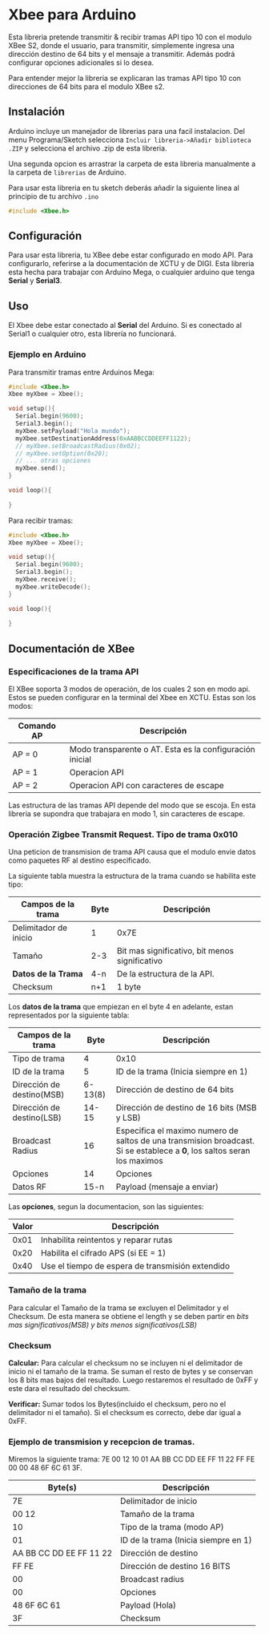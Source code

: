 # Xbee para Arduino

Esta libreria pretende transmitir & recibir tramas API tipo 10 con el modulo XBee S2, donde el usuario, para transmitir, simplemente ingresa una dirección destino de 64 bits y el mensaje a transmitir. Además podrá configurar opciones adicionales si lo desea.

Para entender mejor la libreria se explicaran las tramas API tipo 10 con direcciones de 64 bits para el modulo XBee s2.

## Instalación
Arduino incluye un manejador de librerias para una facil instalacion. Del menu Programa/Sketch selecciona ```Incluir libreria->Añadir biblioteca .ZIP``` y selecciona el archivo .zip de esta libreria. 

Una segunda opcion es arrastrar la carpeta de esta libreria manualmente a la carpeta de ```librerias``` de Arduino.

Para usar esta libreria en tu sketch deberás añadir la siguiente linea al principio de tu archivo ```.ino```

```C
#include <Xbee.h>
```

## Configuración 

Para usar esta libreria, tu XBee debe estar configurado en modo API. Para configurarlo, referirse a la documentación de XCTU y de DIGI.
Esta libreria esta hecha para trabajar con Arduino Mega, o cualquier arduino que tenga **Serial** y **Serial3**. 

## Uso

El Xbee debe estar conectado al **Serial** del Arduino. Si es conectado al Serial1 o cualquier otro, esta librería no funcionará.

### Ejemplo en Arduino

Para transmitir tramas entre Arduinos Mega:
```C
#include <Xbee.h>
Xbee myXbee = Xbee();

void setup(){
  Serial.begin(9600);
  Serial3.begin();
  myXbee.setPayload("Hola mundo");
  myXbee.setDestinationAddress(0xAABBCCDDEEFF1122);
  // myXbee.setBroadcastRadius(0x02);
  // myXbee.setOption(0x20);
  // ... otras opciones
  myXbee.send();
}

void loop(){
  
}
```

Para recibir tramas:
```C
#include <Xbee.h>
Xbee myXbee = Xbee();

void setup(){
  Serial.begin(9600);
  Serial3.begin();
  myXbee.receive();
  myXbee.writeDecode();
}

void loop(){
  
}
```

## Documentación de XBee

### Especificaciones de la trama API

El XBee soporta 3 modos de operación, de los cuales 2 son en modo api. Estos se pueden configurar en la terminal del Xbee en XCTU.
Estas son los modos:

| Comando AP | Descripción                                              |
|------------|----------------------------------------------------------|
| AP = 0     | Modo transparente o AT. Esta es la configuración inicial |
| AP = 1     | Operacion API                                            |
| AP = 2     | Operacion API con caracteres de escape                   |

Las estructura de las tramas API depende del modo que se escoja. En esta libreria se supondra que trabajara en modo 1, sin caracteres de escape.

### Operación Zigbee Transmit Request. Tipo de trama 0x010

Una peticion de transmision de trama API causa que el modulo envie datos como paquetes RF al destino especificado.

La siguiente tabla muestra la estructura de la trama cuando se habilita este tipo:

| Campos de la trama        | Byte | Descripción                                    |
|---------------------------|------|------------------------------------------------|
| Delimitador de inicio     | 1    | 0x7E                                           |
| Tamaño                    | 2-3  | Bit mas significativo, bit menos significativo |
| **Datos de la Trama**     | 4-n  | De la estructura de la API.                    |
| Checksum                  | n+1  | 1 byte                                         |


Los **datos de la trama** que empiezan en el byte 4 en adelante, estan representados por la siguiente tabla:

| Campos de la trama         | Byte           | Descripción                                 |
|----------------------------|----------------|---------------------------------------------|
| Tipo de trama              | 4              | 0x10                                        |
| ID de la trama             | 5              | ID de la trama (Inicia siempre en 1)        |
| Dirección de destino(MSB)  | 6-13(8)        | Dirección de destino de 64 bits             |
| Dirección de destino(LSB)  | 14-15          | Dirección de destino de 16 bits (MSB y LSB) |
| Broadcast Radius           | 16             | Especifica el maximo numero de saltos de una transmision broadcast. Si se establece a **0**, los saltos seran los maximos     |
| Opciones                   | 14             | Opciones                                    |
| Datos RF                   | 15-n           | Payload (mensaje a enviar)                  |

Las **opciones**, segun la documentacion, son las siguientes:

| Valor      | Descripción                                              |
|------------|----------------------------------------------------------|
| 0x01       | Inhabilita reintentos y reparar rutas                    |
| 0x20       | Habilita el cifrado APS (si EE = 1)                      |
| 0x40       | Use el tiempo de espera de transmisión extendido         |


### Tamaño de la trama
Para calcular el Tamaño de la trama se excluyen el Delimitador y el Checksum. De esta manera se obtiene el length y se deben partir en *bits mas significativos(MSB) y bits menos significativos(LSB)*

### Checksum
**Calcular:** Para calcular el checksum no se incluyen ni el delimitador de inicio ni el tamaño de la trama. Se suman el resto de bytes y se conservan los 8 bits mas bajos del resultado. Luego restaremos el resultado de 0xFF y este dara el resultado del checksum.

**Verificar:** Sumar todos los Bytes(incluido el checksum, pero no el delimitador ni el tamaño). Si el checksum es correcto, debe dar igual a 0xFF.

### Ejemplo de transmision y recepcion de tramas.

Miremos la siguiente trama: 7E 00 12 10 01 AA BB CC DD EE FF 11 22 FF FE 00 00 48 6F 6C 61 3F.

| Byte(s)                  | Descripción                          |
|--------------------------|--------------------------------------|
| 7E                       | Delimitador de inicio                |
| 00 12                    | Tamaño de la trama                   |
| 10                       | Tipo de la trama (modo AP)           |
| 01                       | ID de la trama (Inicia siempre en 1) |
| AA BB CC DD EE FF 11 22  | Dirección de destino                 |
| FF FE                    | Dirección de destino 16 BITS         |
| 00                       | Broadcast radius                     |
| 00                       | Opciones                             |
| 48 6F 6C 61              | Payload (Hola)                       |
| 3F                       | Checksum                             |